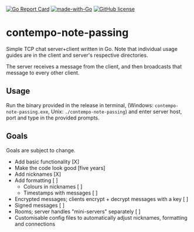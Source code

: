 [![Go Report Card](https://goreportcard.com/badge/github.com/sixtusg/contempo-note-passing)](https://goreportcard.com/report/github.com/sixtusg/contempo-note-passing)
[![made-with-Go](https://img.shields.io/badge/Made%20with-Go-1f425f.svg)](http://golang.org)
[![GitHub license](https://img.shields.io/github/license/sixtusg/contempo-note-passing)](https://github.com/sixtusg/contempo-note-passing/blob/main/LICENSE)

# contempo-note-passing
Simple TCP chat server+client written in Go. Note that individual usage guides are in the client and server's respective directories.

The server receives a message from the client, and then broadcasts that message to every other client.

## Usage
Run the binary provided in the release in terminal, (Windows: `contempo-note-passing.exe`, Unix: `./contempo-note-passing`) and enter server host, port and type in the provided prompts.

## Goals
Goals are subject to change.

* Add basic functionality [X]
* Make the code look good [five years]
* Add nicknames [X]
* Add formatting [ ]
  * Colours in nicknames [ ]
  * Timestamps with messages [ ]
* Encrypted messages; clients encrypt + decrypt messages with a key [ ]
* Signed messages [ ]
* Rooms; server handles "mini-servers" separately [ ]
* Customisable config files to automatically adjust nicknames, formatting and connections

